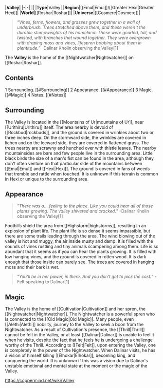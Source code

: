 |**Valley**|
|-|-|
||
|**Type**|Valley|
|**Region**|[[Emul\|Emul]]/[[Greater Hexi\|Greater Hexi]]|
|**World**|[[Roshar\|Roshar]]|
|**Universe**|[[Cosmere\|Cosmere]]|

>“*Vines, ferns, flowers, and grasses grew together in a wall of underbrush. Trees stretched above them, and these weren't the durable stumpweights of his homeland. These were gnarled, tall, and twisted, with branches that wound together. They were overgrown with draping moss and vines, lifespren bobbing about them in plentitude.*”
\-Dalinar Kholin observing the Valley[1]


The **Valley** is the home of the [[Nightwatcher\|Nightwatcher]] on [[Roshar\|Roshar]].

## Contents

1 Surrounding. [[#Surrounding]] 
2 Appearance. [[#Appearance]] 
3 Magic. [[#Magic]] 
4 Notes. [[#Notes]] 


## Surrounding
The Valley is located in the [[Mountains of Ur\|mountains of Ur]], near [[Urithiru\|Urithiru]] itself. The area nearby is devoid of [[Rockbud\|rockbuds]], and the ground is covered in wrinkles about two or three inches deep. On the stormward side, the wrinkles are covered in lichen and on the leeward side, they are covered in flattened grass. The trees nearby are scrawny and hunched over with thistle leaves. The nearby mountainsides are bare and few people live in the surrounding area. Little black birds the size of a man's fist can be found in the area, although they don't often venture on that particular side of the mountains between [[Emul\|Emul]] and [[Hexi\|Hexi]]. The ground is covered in fans of weeds that tremble and rattle when touched. It is unknown if this terrain is common in Hexi or unique to the surrounding area.

## Appearance
 
>“*There was a... feeling to the place. Like you could hear all of those plants growing. The valley shivered and cracked.*”
\-Dalinar Kholin observing the Valley[1]


Foothills shield the area from [[Highstorm\|highstorms]], resulting in an explosion of plant life. The plant life is so dense it seems impassible, but there are some trails leading through the area. The wind blowing out of the valley is hot and muggy, the air inside musty and damp. It is filled with the sounds of vines rustling and tiny animals scampering among them. Life is so abundant that it seems as if you can hear the plants growing. It is filled with low hanging vines, and the ground is covered in rotten wood. It is dark enough that those inside can barely see. The trees are covered in hanging moss and their bark is wet.

>“*You'll be in her power, in there. And you don't get to pick the cost.*”
\-Felt speaking to Dalinar[1]

## Magic
The Valley is the home of [[Cultivation\|Cultivation]] and her spren, the [[Nightwatcher\|Nightwatcher]]. The Nightwatcher is a powerful spren who is connected to the [[Old Magic\|Old Magic]]. Many people, even [[Alethi\|Alethi]] nobility, journey to the Valley to seek a boon from the Nightwatcher. As a result of Cultivation's presence, the [[Thrill\|Thrill]] cannot be felt in the Valley, or at least [[Dalinar\|Dalinar]] is unable to feel it when he visits, despite the fact that he feels he is undergoing a challenge worthy of the Thrill. According to [[Felt\|Felt]], upon entering the Valley, one is completely in the power of the Nightwatcher. When Dalinar visits, he has a vision of himself killing [[Elhokar\|Elhokar]], becoming king, and conquering the world. It is unknown if this was a vision due to Dalinar's unstable emotional and mental state at the moment or the magic of the Valley.



https://coppermind.net/wiki/Valley